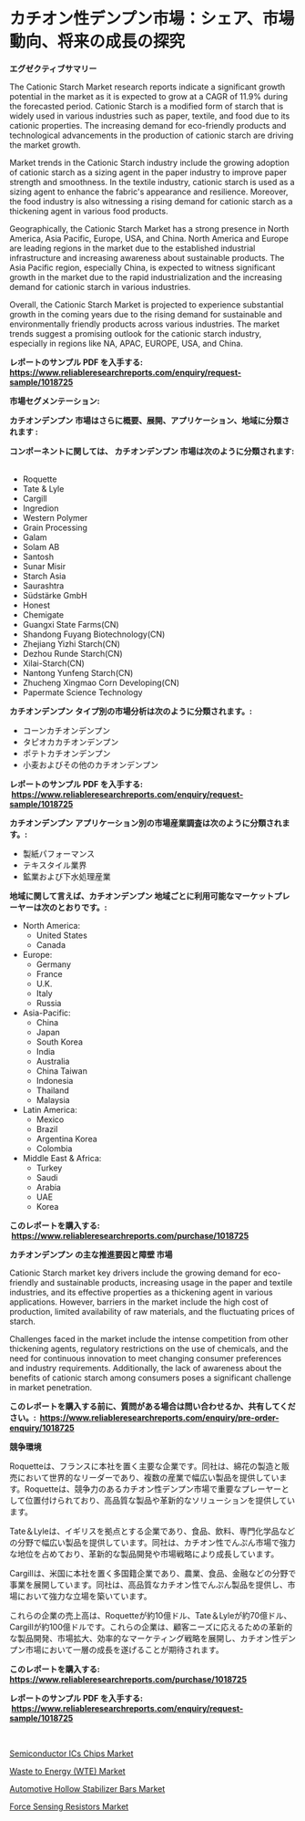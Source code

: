 <p><h1>カチオン性デンプン市場：シェア、市場動向、将来の成長の探究</h1></p><p><strong>エグゼクティブサマリー</strong></p>
<p><p>The Cationic Starch Market research reports indicate a significant growth potential in the market as it is expected to grow at a CAGR of 11.9% during the forecasted period. Cationic Starch is a modified form of starch that is widely used in various industries such as paper, textile, and food due to its cationic properties. The increasing demand for eco-friendly products and technological advancements in the production of cationic starch are driving the market growth.</p><p>Market trends in the Cationic Starch industry include the growing adoption of cationic starch as a sizing agent in the paper industry to improve paper strength and smoothness. In the textile industry, cationic starch is used as a sizing agent to enhance the fabric's appearance and resilience. Moreover, the food industry is also witnessing a rising demand for cationic starch as a thickening agent in various food products.</p><p>Geographically, the Cationic Starch Market has a strong presence in North America, Asia Pacific, Europe, USA, and China. North America and Europe are leading regions in the market due to the established industrial infrastructure and increasing awareness about sustainable products. The Asia Pacific region, especially China, is expected to witness significant growth in the market due to the rapid industrialization and the increasing demand for cationic starch in various industries.</p><p>Overall, the Cationic Starch Market is projected to experience substantial growth in the coming years due to the rising demand for sustainable and environmentally friendly products across various industries. The market trends suggest a promising outlook for the cationic starch industry, especially in regions like NA, APAC, EUROPE, USA, and China.</p></p>
<p><strong>レポートのサンプル PDF を入手する: <a href="https://www.reliableresearchreports.com/enquiry/request-sample/1018725">https://www.reliableresearchreports.com/enquiry/request-sample/1018725</a></strong></p>
<p><strong>市場セグメンテーション:</strong></p>
<p><strong> カチオンデンプン 市場はさらに概要、展開、アプリケーション、地域に分類されます :</strong></p>
<p><strong>コンポーネントに関しては、 カチオンデンプン 市場は次のように分類されます: &nbsp;</strong></p>
<p><ul><li>Roquette</li><li>Tate & Lyle</li><li>Cargill</li><li>Ingredion</li><li>Western Polymer</li><li>Grain Processing</li><li>Galam</li><li>Solam AB</li><li>Santosh</li><li>Sunar Misir</li><li>Starch Asia</li><li>Saurashtra</li><li>Südstärke GmbH</li><li>Honest</li><li>Chemigate</li><li>Guangxi State Farms(CN)</li><li>Shandong Fuyang Biotechnology(CN)</li><li>Zhejiang Yizhi Starch(CN)</li><li>Dezhou Runde Starch(CN)</li><li>Xilai-Starch(CN)</li><li>Nantong Yunfeng Starch(CN)</li><li>Zhucheng Xingmao Corn Developing(CN)</li><li>Papermate Science Technology</li></ul></p>
<p><strong> カチオンデンプン タイプ別の市場分析は次のように分類されます。:</strong></p>
<p><ul><li>コーンカチオンデンプン</li><li>タピオカカチオンデンプン</li><li>ポテトカチオンデンプン</li><li>小麦およびその他のカチオンデンプン</li></ul></p>
<p><strong>レポートのサンプル PDF を入手する: &nbsp;<a href="https://www.reliableresearchreports.com/enquiry/request-sample/1018725">https://www.reliableresearchreports.com/enquiry/request-sample/1018725</a></strong></p>
<p><strong> カチオンデンプン アプリケーション別の市場産業調査は次のように分類されます。:</strong></p>
<p><ul><li>製紙パフォーマンス</li><li>テキスタイル業界</li><li>鉱業および下水処理産業</li></ul></p>
<p><strong>地域に関して言えば、カチオンデンプン 地域ごとに利用可能なマーケットプレーヤーは次のとおりです。:</strong></p>
<p><ul>
    <li>
        North America:
        <ul>
            <li>United States</li>
            <li>Canada</li>
        </ul>
    </li>
    <li>
        Europe:
        <ul>
            <li>Germany</li>
            <li>France</li>
            <li>U.K.</li>
            <li>Italy</li>
            <li>Russia</li>
        </ul>
    </li>
    <li>
        Asia-Pacific:
        <ul>
            <li>China</li>
            <li>Japan</li>
            <li>South Korea</li>
            <li>India</li>
            <li>Australia</li>
            <li>China Taiwan</li>
            <li>Indonesia</li>
            <li>Thailand</li>
            <li>Malaysia</li>
        </ul>
    </li>
    <li>
        Latin America:
        <ul>
            <li>Mexico</li>
            <li>Brazil</li>
            <li>Argentina Korea</li>
            <li>Colombia</li>
        </ul>
    </li>
    <li>
        Middle East & Africa:
        <ul>
            <li>Turkey</li>
            <li>Saudi</li>
            <li>Arabia</li>
            <li>UAE</li>
            <li>Korea</li>
        </ul>
    </li>
    </ul></p>
<p><strong>このレポートを購入する: &nbsp;<a href="https://www.reliableresearchreports.com/purchase/1018725">https://www.reliableresearchreports.com/purchase/1018725</a></strong></p>
<p><strong>カチオンデンプン の主な推進要因と障壁 市場</strong></p>
<p><p>Cationic Starch market key drivers include the growing demand for eco-friendly and sustainable products, increasing usage in the paper and textile industries, and its effective properties as a thickening agent in various applications. However, barriers in the market include the high cost of production, limited availability of raw materials, and the fluctuating prices of starch.</p><p>Challenges faced in the market include the intense competition from other thickening agents, regulatory restrictions on the use of chemicals, and the need for continuous innovation to meet changing consumer preferences and industry requirements. Additionally, the lack of awareness about the benefits of cationic starch among consumers poses a significant challenge in market penetration.</p></p>
<p><strong>このレポートを購入する前に、質問がある場合は問い合わせるか、共有してください。:&nbsp; <a href="https://www.reliableresearchreports.com/enquiry/pre-order-enquiry/1018725">https://www.reliableresearchreports.com/enquiry/pre-order-enquiry/1018725</a></strong></p>
<p><strong>競争環境</strong></p>
<p><p>Roquetteは、フランスに本社を置く主要な企業です。同社は、綿花の製造と販売において世界的なリーダーであり、複数の産業で幅広い製品を提供しています。Roquetteは、競争力のあるカチオン性デンプン市場で重要なプレーヤーとして位置付けられており、高品質な製品や革新的なソリューションを提供しています。</p><p>Tate＆Lyleは、イギリスを拠点とする企業であり、食品、飲料、専門化学品などの分野で幅広い製品を提供しています。同社は、カチオン性でんぷん市場で強力な地位を占めており、革新的な製品開発や市場戦略により成長しています。</p><p>Cargillは、米国に本社を置く多国籍企業であり、農業、食品、金融などの分野で事業を展開しています。同社は、高品質なカチオン性でんぷん製品を提供し、市場において強力な立場を築いています。</p><p>これらの企業の売上高は、Roquetteが約10億ドル、Tate＆Lyleが約70億ドル、Cargillが約100億ドルです。これらの企業は、顧客ニーズに応えるための革新的な製品開発、市場拡大、効率的なマーケティング戦略を展開し、カチオン性デンプン市場において一層の成長を遂げることが期待されます。</p></p>
<p><strong>このレポートを購入する: &nbsp; <a href="https://www.reliableresearchreports.com/purchase/1018725">https://www.reliableresearchreports.com/purchase/1018725</a></strong></p>
<p><strong>レポートのサンプル PDF を入手する: &nbsp;<a href="https://www.reliableresearchreports.com/enquiry/request-sample/1018725">https://www.reliableresearchreports.com/enquiry/request-sample/1018725</a></strong><strong></strong></p>
<p>&nbsp;</p>
<p><p><a href="https://github.com/singletonthaxterkelliehr2df/Market-Research-Report-List-1/blob/main/semiconductor-ics-chips-market.md">Semiconductor ICs Chips Market</a></p><p><a href="https://www.linkedin.com/pulse/waste-energy-wte-market-size-growing-forecasted-period-from-jj8yf?trackingId=stJ2FNvUgJLPtahajFWgkg%3D%3D">Waste to Energy (WTE) Market</a></p><p><a href="https://www.linkedin.com/pulse/insights-automotive-hollow-stabilizer-bars-market-size-analysing-4borf?trackingId=tBAS7s5vUppoHSdO%2BbEPCA%3D%3D">Automotive Hollow Stabilizer Bars Market</a></p><p><a href="https://github.com/kufem1/Market-Research-Report-List-2/blob/main/force-sensing-resistors-market.md">Force Sensing Resistors Market</a></p></p>
